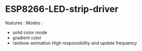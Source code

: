 # ESP8266-LED-strip-driver 
  features :
   Modes :
   * solid color mode 
   * gradient color 
   * rainbow animation 
 High responsibility and update frequency

